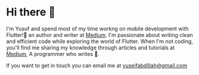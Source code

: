 # Hi there 👋

I'm Yusuf and spend most of my time workng on mobile development with Flutter!🎉 an author and writer at [Medium](https://medium.com/@yuseifabdillah). I'm passionate about writing clean and efficient code while exploring the world of Flutter. When I'm not coding, you'll find me sharing my knowledge through articles and tutorials at [Medium](https://medium.com/@yuseifabdillah), A programmer who writes 🦾.

If you want to get in touch you can email me at yuseifabdillah@gmail.com





